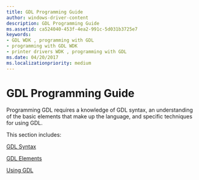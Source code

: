```yaml
---
title: GDL Programming Guide
author: windows-driver-content
description: GDL Programming Guide
ms.assetid: ca524040-453f-4ea2-991c-5d031b3725e7
keywords:
- GDL WDK , programming with GDL
- programming with GDL WDK
- printer drivers WDK , programming with GDL
ms.date: 04/20/2017
ms.localizationpriority: medium
---
```


# GDL Programming Guide


Programming GDL requires a knowledge of GDL syntax, an understanding of the basic elements that make up the language, and specific techniques for using GDL.

This section includes:

[GDL Syntax](gdl-syntax.md)

[GDL Elements](gdl-elements.md)

[Using GDL](using-gdl.md)

 

 




